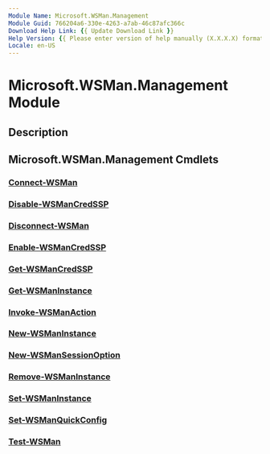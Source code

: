 ```yaml
---
Module Name: Microsoft.WSMan.Management
Module Guid: 766204a6-330e-4263-a7ab-46c87afc366c
Download Help Link: {{ Update Download Link }}
Help Version: {{ Please enter version of help manually (X.X.X.X) format }}
Locale: en-US
---
```


# Microsoft.WSMan.Management Module
## Description


## Microsoft.WSMan.Management Cmdlets
### [Connect-WSMan](Connect-WSMan.md)


### [Disable-WSManCredSSP](Disable-WSManCredSSP.md)


### [Disconnect-WSMan](Disconnect-WSMan.md)


### [Enable-WSManCredSSP](Enable-WSManCredSSP.md)


### [Get-WSManCredSSP](Get-WSManCredSSP.md)


### [Get-WSManInstance](Get-WSManInstance.md)


### [Invoke-WSManAction](Invoke-WSManAction.md)


### [New-WSManInstance](New-WSManInstance.md)


### [New-WSManSessionOption](New-WSManSessionOption.md)


### [Remove-WSManInstance](Remove-WSManInstance.md)


### [Set-WSManInstance](Set-WSManInstance.md)


### [Set-WSManQuickConfig](Set-WSManQuickConfig.md)


### [Test-WSMan](Test-WSMan.md)


